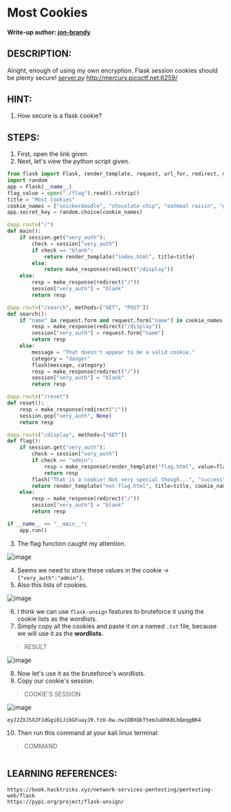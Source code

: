 # Most Cookies
#### Write-up author: [jon-brandy](https://github.com/jon-brandy)
## DESCRIPTION:
Alright, enough of using my own encryption. 
Flask session cookies should be plenty secure! [server.py](https://github.com/jon-brandy/CTF-WRITE-UP/blob/469ad6719d39b72c023ca8cc34b13f6494269572/Asset/Most%20Cookies/server.py) http://mercury.picoctf.net:6259/
## HINT:
1. How secure is a flask cookie?
## STEPS:
1. First, open the link given.
2. Next, let's view the python script given.

```py
from flask import Flask, render_template, request, url_for, redirect, make_response, flash, session
import random
app = Flask(__name__)
flag_value = open("./flag").read().rstrip()
title = "Most Cookies"
cookie_names = ["snickerdoodle", "chocolate chip", "oatmeal raisin", "gingersnap", "shortbread", "peanut butter", "whoopie pie", "sugar", "molasses", "kiss", "biscotti", "butter", "spritz", "snowball", "drop", "thumbprint", "pinwheel", "wafer", "macaroon", "fortune", "crinkle", "icebox", "gingerbread", "tassie", "lebkuchen", "macaron", "black and white", "white chocolate macadamia"]
app.secret_key = random.choice(cookie_names)

@app.route("/")
def main():
	if session.get("very_auth"):
		check = session["very_auth"]
		if check == "blank":
			return render_template("index.html", title=title)
		else:
			return make_response(redirect("/display"))
	else:
		resp = make_response(redirect("/"))
		session["very_auth"] = "blank"
		return resp

@app.route("/search", methods=["GET", "POST"])
def search():
	if "name" in request.form and request.form["name"] in cookie_names:
		resp = make_response(redirect("/display"))
		session["very_auth"] = request.form["name"]
		return resp
	else:
		message = "That doesn't appear to be a valid cookie."
		category = "danger"
		flash(message, category)
		resp = make_response(redirect("/"))
		session["very_auth"] = "blank"
		return resp

@app.route("/reset")
def reset():
	resp = make_response(redirect("/"))
	session.pop("very_auth", None)
	return resp

@app.route("/display", methods=["GET"])
def flag():
	if session.get("very_auth"):
		check = session["very_auth"]
		if check == "admin":
			resp = make_response(render_template("flag.html", value=flag_value, title=title))
			return resp
		flash("That is a cookie! Not very special though...", "success")
		return render_template("not-flag.html", title=title, cookie_name=session["very_auth"])
	else:
		resp = make_response(redirect("/"))
		session["very_auth"] = "blank"
		return resp

if __name__ == "__main__":
	app.run()


```

3. The flag function caught my attention.

![image](https://user-images.githubusercontent.com/70703371/187353237-36cb47ba-274e-44c6-bbd9-3789dde7554b.png)

4. Seems we need to store these values in the cookie -> `{"very_auth":"admin"}`.
5. Also this lists of cookies.

![image](https://user-images.githubusercontent.com/70703371/187353729-fdfc324d-3fce-4b05-9e96-d76dab12e3e9.png)

6. I think we can use `flask-unsign` features to bruteforce it using the cookie lists as the wordlists.
7. Simply copy all the cookies and paste it on a named `.txt` file, because we will use it as the **wordlists**.

> RESULT

![image](https://user-images.githubusercontent.com/70703371/192959700-40286bc2-c29b-4980-98c8-7687fd8b4788.png)


8. Now let's use it as the bruteforce's wordlists.
9. Copy our cookie's session.

> COOKIE'S SESSION

![image](https://user-images.githubusercontent.com/70703371/192959973-3cabc904-2f25-4396-bd55-8e75d8ff0d94.png)


```
eyJ2ZXJ5X2F1dGgiOiJibGFuayJ9.YzU-bw.nwiDBXQkTtemJuDhK8LbQeqgBK4
```

10. Then run this command at your kali linux terminal:

> COMMAND

```sh

```

## LEARNING REFERENCES:

```
https://book.hacktricks.xyz/network-services-pentesting/pentesting-web/flask
https://pypi.org/project/flask-unsign/
```


